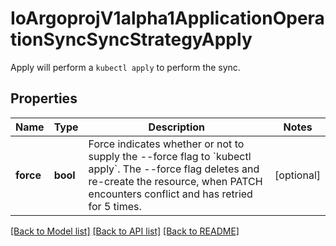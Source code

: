 # IoArgoprojV1alpha1ApplicationOperationSyncSyncStrategyApply

Apply will perform a `kubectl apply` to perform the sync.
## Properties
Name | Type | Description | Notes
------------ | ------------- | ------------- | -------------
**force** | **bool** | Force indicates whether or not to supply the --force flag to &#x60;kubectl apply&#x60;. The --force flag deletes and re-create the resource, when PATCH encounters conflict and has retried for 5 times. | [optional] 

[[Back to Model list]](../README.md#documentation-for-models) [[Back to API list]](../README.md#documentation-for-api-endpoints) [[Back to README]](../README.md)


